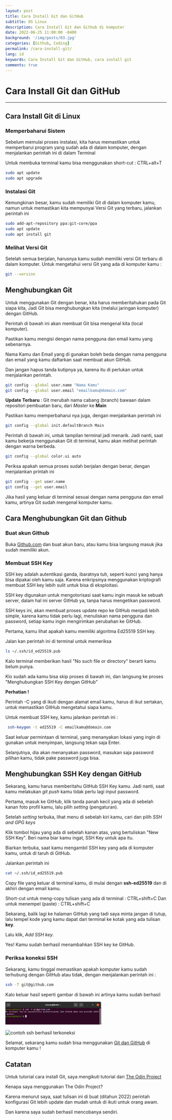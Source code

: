 ```yaml
---
layout: post
title: Cara Install Git dan GitHub
subtitle: OS Linux
description: Cara Install Git dan Github di komputer
date: 2022-06-25 11:00:00 -0400
background: '/img/posts/03.jpg'
categories: [Github, Coding]
permalink: /cara-install-git/
lang: id
keywords: Cara Install Git dan GitHub, cara install git 
comments: true
---
```


# Cara Install Git dan GitHub
<hr/>

## Cara Install Git di Linux

### Memperbaharui Sistem 
  
Sebelum memulai proses instalasi, kita harus memastikan untuk memperbarui program yang sudah ada di dalam komputer, dengan menjalankan perintah ini di dalam Terminal 
  
Untuk membuka terminal kamu bisa menggunakan short-cut : CTRL+alt+T
  
  ```bash
  sudo apt update
  sudo apt upgrade  
  ```
  
### Instalasi Git
  
Kemungkinan besar, kamu sudah memiliki Git di dalam komputer kamu, namun untuk memastikan kita mempunyai Versi Git yang terbaru, jalankan perintah ini
  
```bash
sudo add-apt-repository ppa:git-core/ppa
sudo apt update
sudo apt install git
```
### Melihat Versi Git 
   
Setelah semua berjalan, harusnya kamu sudah memiliki versi Git terbaru di dalam komputer. Untuk mengetahui versi Git yang ada di komputer kamu :
   
```bash
git --version
```
   
## Menghubungkan Git 
   
Untuk menggunakan Git dengan benar, kita harus memberitahukan pada Git siapa kita, Jadi Git bisa menghubungkan kita (melalui jaringan komputer) dengan GitHub.
   
Perintah di bawah ini akan membuat Git bisa mengenal kita (local komputer).
   
Pastikan kamu mengisi dengan nama pengguna dan email kamu yang sebenarnya.
   
Nama Kamu dan Email yang di gunakan boleh beda dengan nama pengguna dan email yang kamu daftarkan saat membuat akun GitHub.
   
Dan jangan hapus tanda kutipnya ya, karena itu di perlukan untuk menjalankan perintah.

```bash
git config --global user.name "Nama Kamu"
git config --global user.email "emailkamu@domain.com"
```

__Update Terbaru__ : Git merubah nama cabang (branch) bawaan dalam repositori pembuatan baru, dari _Master_ ke __Main__

Pastikan kamu memperbaharui nya juga, dengan menjalankan perintah ini 

```bash
git config --global init.defaultBranch Main
```

Perintah di bawah ini, untuk tampilan terminal jadi menarik.
Jadi nanti, saat kamu bekerja menggunakan Git di terminal, kamu akan melihat perintah dengan warna berbeda.  

```bash
git config --global color.ui auto
```

Periksa apakah semua proses sudah berjalan dengan benar, dengan menjalankan printah ini 

```bash
git config --get user.name
git config --get user.email
```

Jika hasil yang keluar di terminal sesuai dengan nama pengguna dan email kamu, artinya Git sudah mengenal komputer kamu.



## Cara Menghubungkan Git dan Github

### Buat akun Github  

Buka [Github.com](https://github.com/) dan buat akun baru, atau kamu bisa langsung masuk jika sudah memiliki akun.


### Membuat SSH Key

SSH key adalah autentikasi ganda, ibaratnya tuh, seperti kunci yang hanya bisa dipakai oleh kamu saja. Karena enkripsinya menggunakan kriptografi membuat SSH key lebih sulit untuk bisa di eksploitasi.

SSH key digunakan untuk mengotorisasi saat kamu ingin masuk ke sebuah server, dalam hal ini server GitHub ya, tanpa harus mengetikan password.

SSH keys ini, akan membuat proses update repo ke GitHub menjadi lebih simple, karena kamu tidak perlu lagi, menuliskan nama pengguna dan password, setiap kamu ingin mengirimkan perubahan ke GitHub.

Pertama, kamu lihat apakah kamu memiliki algoritma Ed25519 SSH key.

Jalan kan perintah ini di terminal untuk memeriksa 

```bash
ls ~/.ssh/id_ed25519.pub
```

Kalo terminal memberikan hasil "No such file or directory" berarti kamu belum punya.

Klo sudah ada kamu bisa skip proses di bawah ini, dan langsung ke proses "Menghubungkan SSH Key dengan GitHub"

__Perhatian !__

Perintah -C yang di ikuti dengan alamat email kamu, harus di ikut sertakan, untuk memastikan GitHub mengetahui siapa kamu.

Untuk membuat SSH key, kamu jalankan perintah ini :

```bash
 ssh-keygen -t ed25519 -C emailkamu@domain.com
```

Saat keluar permintaan di terminal, yang menanyakan lokasi yang ingin di gunakan untuk menyimpan, langsung tekan saja Enter.

Selanjutnya, dia akan menanyakan password, masukan saja password pilihan kamu, tidak pake password juga bisa.

## Menghubungkan SSH Key dengan GitHub

Sekarang, kamu harus memberitahu GitHub SSH Key kamu. Jadi nanti, saat kamu melakukan _git push_ kamu tidak perlu lagi input password.

Pertama, masuk ke GitHub, klik tanda panah kecil yang ada di sebelah kanan foto profil kamu, lalu pilih _setting_ (pengaturan).   

Setelah _setting_ terbuka, lihat menu di sebelah kiri kamu, cari dan pilih _SSH and GPG keys_

Klik tombol hijau yang ada di sebelah kanan atas, yang bertuliskan "New SSH Key". Beri nama biar kamu ingat, SSH Key untuk apa itu. 

Biarkan terbuka, saat kamu mengambil SSH key yang ada di komputer kamu, untuk di taruh di GitHub.

Jalankan perintah ini

```bash
cat ~/.ssh/id_ed25519.pub
```
Copy file yang keluar di terminal kamu, di mulai dengan __ssh-ed25519__ dan di akhiri dengan email kamu.

Short-cut untuk meng-copy tulisan yang ada di terminal : CTRL+shift+C
Dan untuk menempel (paste) : CTRL+shift+C

Sekarang, balik lagi ke halaman GitHub yang tadi saya minta jangan di tutup, lalu tempel kode yang kamu dapat dari terminal ke kotak yang ada tulisan __key__.

Lalu klik, _Add SSH key_. 

Yes! Kamu sudah berhasil menambahkan SSH key ke GitHub.

### Periksa koneksi SSH

Sekarang, kamu tinggal memastikan apakah komputer kamu sudah terhubung dengan GitHub atau tidak, dengan menjalankan perintah ini :

```bash
ssh -T git@github.com
```

Kalo keluar hasil seperti gambar di bawah ini artinya kamu sudah berhasil

<img src="/img/posts/ss-succeed.png" width="300" alt="contoh ssh berhasil terkoneksi">

![contoh ssh berhasil terkoneksi](/img/post/ss-succeed.png)

Selamat, sekarang kamu sudah bisa menggunakan [Git dan GitHub](https://ariesan.github.io/perbedaan-git-dan-github/) di komputer kamu !


## Catatan

Untuk tutorial cara install Git, saya mengikuti tutorial dari [The Odin Project](https://www.theodinproject.com/lessons/foundations-setting-up-git)
  
Kenapa saya menggunakan The Odin Project?
  
Karena menurut saya, saat tulisan ini di buat (ditahun 2022) perintah konfigurasi Git lebih update dan mudah untuk di ikuti untuk orang awam. 
  
Dan karena saya sudah berhasil mencobanya sendiri.
